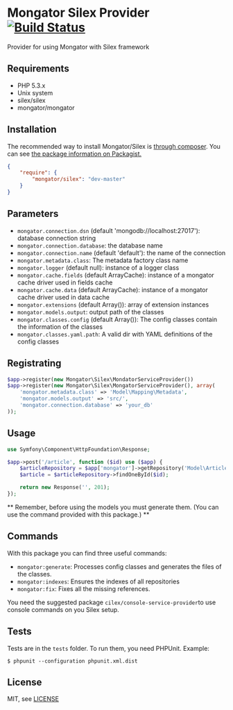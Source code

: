 Mongator Silex Provider [![Build Status](https://travis-ci.org/mongator/silex.png?branch=master)](https://travis-ci.org/mongator/silex)
==============================

Provider for using Mongator with Silex framework


Requirements
------------

* PHP 5.3.x
* Unix system
* silex/silex
* mongator/mongator

Installation
------------

The recommended way to install Mongator/Silex is [through composer](http://getcomposer.org).
You can see [the package information on Packagist.](https://packagist.org/packages/mongator/silex)

```JSON
{
    "require": {
        "mongator/silex": "dev-master"
    }
}
```

Parameters
------------

* ```mongator.connection.dsn``` (default 'mongodb://localhost:27017'): database connection string
* ```mongator.connection.database```: the database name
* ```mongator.connection.name``` (default 'default'): the name of the connection 
* ```mongator.metadata.class```: The metadata factory class name 
* ```mongator.logger``` (default null): instance of a logger class
* ```mongator.cache.fields``` (default ArrayCache): instance of a mongator cache driver used in fields cache
* ```mongator.cache.data``` (default ArrayCache): instance of a mongator cache driver used in data cache
* ```mongator.extensions``` (default Array()): array of extension instances 
* ```mongator.models.output```: output path of the classes
* ```mongator.classes.config``` (default Array()): The config classes contain the information of the classes
* ```mongator.classes.yaml.path```: A valid dir with YAML definitions of the config classes


Registrating
------------

```PHP
$app->register(new Mongator\Silex\MondatorServiceProvider())
$app->register(new Mongator\Silex\MongatorServiceProvider(), array(
    'mongator.metadata.class' => 'Model\Mapping\Metadata',
    'mongator.models.output' => 'src/',
    'mongator.connection.database' => 'your_db'
));
```

Usage
------------

```PHP
use Symfony\Component\HttpFoundation\Response;

$app->post('/article', function ($id) use ($app) {
    $articleRepository = $app['mongator']->getRepository('Model\Article');
    $article = $articleRepository->findOneById($id);

    return new Response('', 201);
});
```

** Remember, before using the models you must generate them. (You can use the command provided with this package.) **

Commands
------------
With this package you can find three useful commands:

* ```mongator:generate```: Processes config classes and generates the files of the classes.
* ```mongator:indexes```: Ensures the indexes of all repositories
* ```mongator:fix```: Fixes all the missing references.

You need the suggested package ```cilex/console-service-provider```to use console commands on you Silex setup.

Tests
-----

Tests are in the `tests` folder.
To run them, you need PHPUnit.
Example:

    $ phpunit --configuration phpunit.xml.dist


License
-------

MIT, see [LICENSE](LICENSE)
